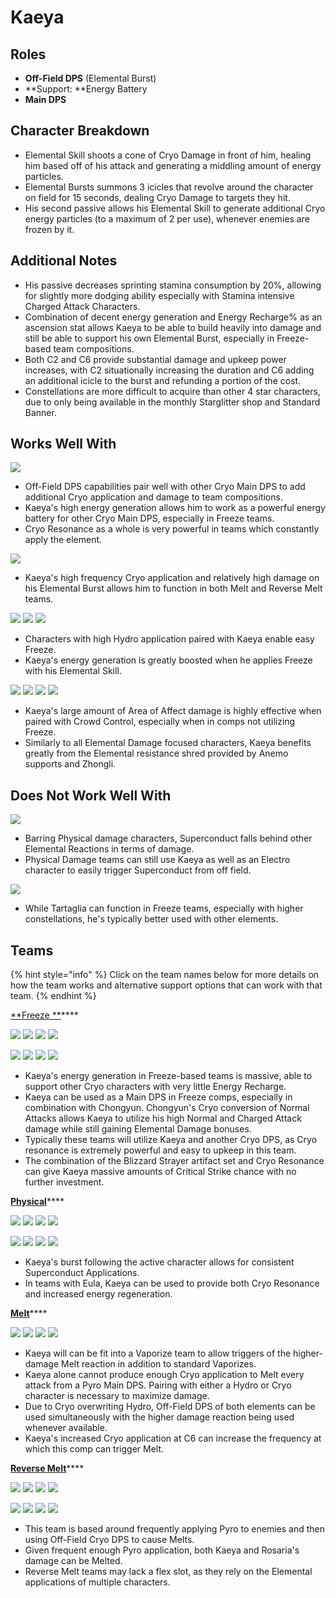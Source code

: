 # Kaeya

## Roles

* **Off-Field DPS** (Elemental Burst)
* \*\*Support: \*\*Energy Battery
* **Main DPS**

## Character Breakdown

* Elemental Skill shoots a cone of Cryo Damage in front of him, healing him based off of his attack and generating a middling amount of energy particles.
* Elemental Bursts summons 3 icicles that revolve around the character on field for 15 seconds, dealing Cryo Damage to targets they hit.
* His second passive allows his Elemental Skill to generate additional Cryo energy particles (to a maximum of 2 per use), whenever enemies are frozen by it.

## Additional Notes

* His passive decreases sprinting stamina consumption by 20%, allowing for slightly more dodging ability especially with Stamina intensive Charged Attack Characters.
* Combination of decent energy generation and Energy Recharge% as an ascension stat allows Kaeya to be able to build heavily into damage and still be able to support his own Elemental Burst, especially in Freeze-based team compositions.
* Both C2 and C6 provide substantial damage and upkeep power increases, with C2 situationally increasing the duration and C6 adding an additional icicle to the burst and refunding a portion of the cost.
* Constellations are more difficult to acquire than other 4 star characters, due to only being available in the monthly Starglitter shop and Standard Banner.

## Works Well With

![](../../.gitbook/assets/Element\_Cryo.webp)

* Off-Field DPS capabilities pair well with other Cryo Main DPS to add additional Cryo application and damage to team compositions.
* Kaeya's high energy generation allows him to work as a powerful energy battery for other Cryo Main DPS, especially in Freeze teams.
* Cryo Resonance as a whole is very powerful in teams which constantly apply the element.

![](../../.gitbook/assets/Element\_Pyro.webp)

* Kaeya's high frequency Cryo application and relatively high damage on his Elemental Burst allows him to function in both Melt and Reverse Melt teams.

![](../../.gitbook/assets/UI\_AvatarIcon\_Xingqiu.png) ![](../../.gitbook/assets/UI\_AvatarIcon\_Barbara.png) ![](../../.gitbook/assets/UI\_AvatarIcon\_Mona.png)

* Characters with high Hydro application paired with Kaeya enable easy Freeze.
* Kaeya's energy generation is greatly boosted when he applies Freeze with his Elemental Skill.

![](../../.gitbook/assets/UI\_AvatarIcon\_Kazuha.png) ![](../../.gitbook/assets/UI\_AvatarIcon\_Venti.png) ![](../../.gitbook/assets/UI\_AvatarIcon\_Jean.png) ![](../../.gitbook/assets/UI\_AvatarIcon\_Zhongli.png)

* Kaeya's large amount of Area of Affect damage is highly effective when paired with Crowd Control, especially when in comps not utilizing Freeze.
* Similarly to all Elemental Damage focused characters, Kaeya benefits greatly from the Elemental resistance shred provided by Anemo supports and Zhongli.

## Does Not Work Well With

![](../../.gitbook/assets/Element\_Electro.webp)

* Barring Physical damage characters, Superconduct falls behind other Elemental Reactions in terms of damage.
* Physical Damage teams can still use Kaeya as well as an Electro character to easily trigger Superconduct from off field.

![](../../.gitbook/assets/ui\_avataricon\_tartaglia.png)

* While Tartaglia can function in Freeze teams, especially with higher constellations, he's typically better used with other elements.

## Teams

{% hint style="info" %}
Click on the team names below for more details on how the team works and alternative support options that can work with that team.
{% endhint %}

[\*\*Freeze \*\*](../../teams/freeze.md)\*\*\*\*

![](../../.gitbook/assets/UI\_AvatarIcon\_Kaeya.png) ![](../../.gitbook/assets/UI\_AvatarIcon\_Xingqiu.png) ![](../../.gitbook/assets/UI\_AvatarIcon\_Chongyun.png) ![](../../.gitbook/assets/UI\_AvatarIcon\_Barbara.png)

![](../../.gitbook/assets/UI\_AvatarIcon\_Ayaka.png) ![](../../.gitbook/assets/UI\_AvatarIcon\_Xingqiu.png) ![](../../.gitbook/assets/UI\_AvatarIcon\_Kaeya.png) ![](../../.gitbook/assets/UI\_AvatarIcon\_Zhongli.png)

* Kaeya's energy generation in Freeze-based teams is massive, able to support other Cryo characters with very little Energy Recharge.
* Kaeya can be used as a Main DPS in Freeze comps, especially in combination with Chongyun. Chongyun's Cryo conversion of Normal Attacks allows Kaeya to utilize his high Normal and Charged Attack damage while still gaining Elemental Damage bonuses.
* Typically these teams will utilize Kaeya and another Cryo DPS, as Cryo resonance is extremely powerful and easy to upkeep in this team.
* The combination of the Blizzard Strayer artifact set and Cryo Resonance can give Kaeya massive amounts of Critical Strike chance with no further investment.

[**Physical**](../../teams/physical.md)\*\*\*\*

![](../../.gitbook/assets/UI\_AvatarIcon\_Razor.png) ![](../../.gitbook/assets/UI\_AvatarIcon\_Kaeya.png) ![](../../.gitbook/assets/UI\_AvatarIcon\_Fischl.png) ![](../../.gitbook/assets/UI\_AvatarIcon\_Zhongli.png)

![](../../.gitbook/assets/UI\_AvatarIcon\_Eula.png) ![](../../.gitbook/assets/UI\_AvatarIcon\_Kaeya.png) ![](../../.gitbook/assets/UI\_AvatarIcon\_Shougun.png) ![](../../.gitbook/assets/UI\_AvatarIcon\_Zhongli.png)

* Kaeya's burst following the active character allows for consistent Superconduct Applications.
* In teams with Eula, Kaeya can be used to provide both Cryo Resonance and increased energy regeneration.

[**Melt**](../../teams/melt.md)\*\*\*\*

![](../../.gitbook/assets/UI\_AvatarIcon\_Hutao.png) ![](../../.gitbook/assets/UI\_AvatarIcon\_Xingqiu.png) ![](../../.gitbook/assets/UI\_AvatarIcon\_Kaeya.png) ![](../../.gitbook/assets/UI\_AvatarIcon\_Jean.png)

* Kaeya will can be fit into a Vaporize team to allow triggers of the higher-damage Melt reaction in addition to standard Vaporizes.
* Kaeya alone cannot produce enough Cryo application to Melt every attack from a Pyro Main DPS. Pairing with either a Hydro or Cryo character is necessary to maximize damage.
* Due to Cryo overwriting Hydro, Off-Field DPS of both elements can be used simultaneously with the higher damage reaction being used whenever available.
* Kaeya's increased Cryo application at C6 can increase the frequency at which this comp can trigger Melt.

[**Reverse Melt**](../../teams/reverse-melt.md)\*\*\*\*

![](../../.gitbook/assets/UI\_AvatarIcon\_Rosaria.png) ![](../../.gitbook/assets/UI\_AvatarIcon\_Xiangling.png) ![](../../.gitbook/assets/UI\_AvatarIcon\_Kaeya.png) ![](../../.gitbook/assets/UI\_AvatarIcon\_Bennett.png)

![](../../.gitbook/assets/UI\_AvatarIcon\_Klee.png) ![](../../.gitbook/assets/UI\_AvatarIcon\_Kaeya.png) ![](../../.gitbook/assets/UI\_AvatarIcon\_Xiangling.png) ![](../../.gitbook/assets/UI\_AvatarIcon\_Bennett.png)

* This team is based around frequently applying Pyro to enemies and then using Off-Field Cryo DPS to cause Melts.
* Given frequent enough Pyro application, both Kaeya and Rosaria's damage can be Melted.
* Reverse Melt teams may lack a flex slot, as they rely on the Elemental applications of multiple characters.
